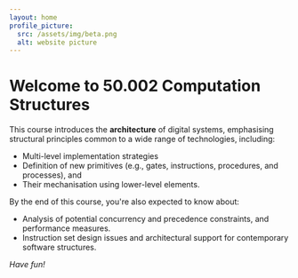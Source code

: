 ```yaml
---
layout: home
profile_picture:
  src: /assets/img/beta.png
  alt: website picture
---
```

# Welcome to 50.002 Computation Structures

This course introduces the **architecture** of digital systems, emphasising structural principles common to a wide range of technologies, including:
* Multi-level implementation strategies
* Definition of new primitives (e.g., gates, instructions, procedures, and processes), and 
* Their mechanisation using lower-level elements. 

By the end of this course, you're also expected to know about: 
* Analysis of potential concurrency and precedence constraints, and performance measures.
* Instruction set design issues and architectural support for contemporary software structures.

*Have fun!*
